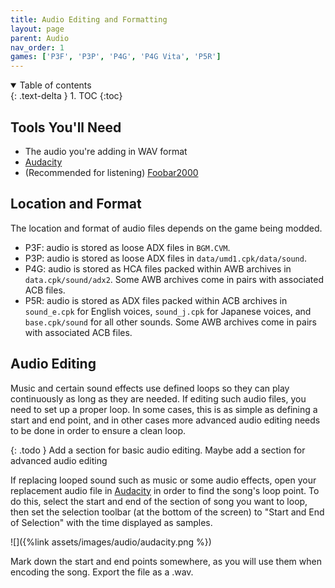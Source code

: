 ```yaml
---
title: Audio Editing and Formatting
layout: page
parent: Audio
nav_order: 1
games: ['P3F', 'P3P', 'P4G', 'P4G Vita', 'P5R']
---
```


<details open markdown="block">
  <summary>
    Table of contents
  </summary>
  {: .text-delta }
1. TOC
{:toc}
</details>

## Tools You'll Need
- The audio you're adding in WAV format
- [Audacity](https://www.audacityteam.org/download/)
- (Recommended for listening) [Foobar2000](https://www.foobar2000.org/download)

## Location and Format

The location and format of audio files depends on the game being modded.

- P3F: audio is stored as loose ADX files in `BGM.CVM`.
- P3P: audio is stored as loose ADX files in `data/umd1.cpk/data/sound`.
- P4G: audio is stored as HCA files packed within AWB archives in `data.cpk/sound/adx2`. Some AWB archives come in pairs with associated ACB files.
- P5R: audio is stored as ADX files packed within ACB archives in `sound_e.cpk` for English voices, `sound_j.cpk` for Japanese voices, and `base.cpk/sound` for all other sounds. Some AWB archives come in pairs with associated ACB files.

## Audio Editing

Music and certain sound effects use defined loops so they can play continuously as long as they are needed. If editing such audio files, you need to set up a proper loop. In some cases, this is as simple as defining a start and end point, and in other cases more advanced audio editing needs to be done in order to ensure a clean loop.

{: .todo }
Add a section for basic audio editing. Maybe add a section for advanced audio editing

If replacing looped sound such as music or some audio effects, open your replacement audio file in [Audacity](https://www.audacityteam.org/download/) in order to find the song's loop point. To do this, select the start and end of the section of song you want to loop, then set the selection toolbar (at the bottom of the screen) to "Start and End of Selection" with the time displayed as samples.

![]({%link assets/images/audio/audacity.png %})

Mark down the start and end points somewhere, as you will use them when encoding the song. Export the file as a .wav.